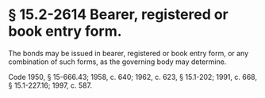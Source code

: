 # § 15.2-2614 Bearer, registered or book entry form.

<p>The bonds may be issued in bearer, registered or book entry form, or any combination of such forms, as the governing body may determine.</p><p>Code 1950, § 15-666.43; 1958, c. 640; 1962, c. 623, § 15.1-202; 1991, c. 668, § 15.1-227.16; 1997, c. 587.</p>